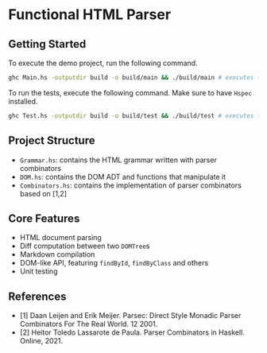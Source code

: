 # Functional HTML Parser

## Getting Started

To execute the demo project, run the following command.

```bash
ghc Main.hs -outputdir build -o build/main && ./build/main # executes the Main.hs
```

To run the tests, execute the following command. Make sure to have `Hspec` installed.

```bash
ghc Test.hs -outputdir build -o build/test && ./build/test # executes the Test.hs
```

## Project Structure

- `Grammar.hs`: contains the HTML grammar written with parser combinators
- `DOM.hs`: contains the DOM ADT and functions that manipulate it
- `Combinators.hs`: contains the implementation of parser combinators based on [1,2]

## Core Features

- HTML document parsing
- Diff computation between two `DOMTree`s
- Markdown compilation
- DOM-like API, featuring `findById`, `findByClass` and others
- Unit testing

## References

- [1] Daan Leijen and Erik Meijer. Parsec: Direct Style Monadic Parser Combinators
  For The Real World. 12 2001.
- [2] Heitor Toledo Lassarote de Paula. Parser Combinators in Haskell. Online, 2021.
